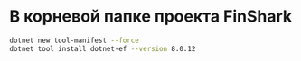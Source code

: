 # В корневой папке проекта FinShark
```bash
dotnet new tool-manifest --force
dotnet tool install dotnet-ef --version 8.0.12
```

